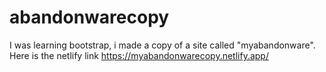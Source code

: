 # abandonwarecopy
I was learning bootstrap, i made a copy of a site called "myabandonware". 
Here is the netlify link  https://myabandonwarecopy.netlify.app/
